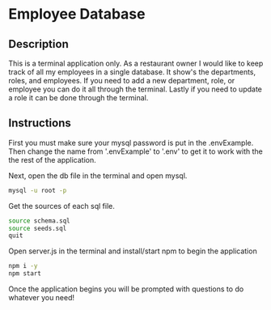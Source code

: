 # Employee Database 



## Description 
This is a terminal application only. As a restaurant owner I would like to keep track of all my employees in a single database. It show's the departments, roles, and employees. If you need to add a new department, role, or employee you can do it all through the terminal. Lastly if you need to update a role it can be done through the terminal. 

## Instructions 
First you must make sure your mysql password is put in the .envExample. Then change the name from '.envExample' to '.env' to get it to work with the the rest of the application. 

Next, open the db file in the terminal and open mysql. 
```bash
mysql -u root -p 
```
Get the sources of each sql file. 
```bash
source schema.sql 
source seeds.sql
quit
```
Open server.js in the terminal and install/start npm to begin the application 
```bash 
npm i -y 
npm start
```
Once the application begins you will be prompted with questions to do whatever you need!
